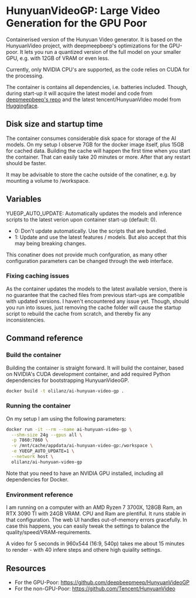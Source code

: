 # HunyuanVideoGP: Large Video Generation for the GPU Poor

Containerised version of the Hunyuan Video generator. It is based on the HunyuanVideo project, with deepmeepbeep's optimizations for the GPU-poor. It lets you run a quantized version of the full model on your smaller GPU, e.g. with 12GB of VRAM or even less.

Currently, only NVIDIA CPU's are supported, as the code relies on CUDA for the processing. 

The container is contains all dependencies, i.e. batteries included. Though, during start-up it will acquire the latest model and code from [deepmeepbeep's repo](https://github.com/deepbeepmeep/HunyuanVideoGP) and the latest tencent/HunyuanVideo model from [Huggingface](https://huggingface.co/tencent/HunyuanVideo). 

## Disk size and startup time

The container consumes considerable disk space for storage of the AI models. On my setup I observe 7GB for the docker image itself, plus 15GB for cached data. Building the cache will happen the first time when you start the container. That can easily take 20 minutes or more. After that any restart should be faster.

It may be advisable to store the cache outside of the conatiner, e.g. by mounting a volume to /workspace.

## Variables

YUEGP_AUTO_UPDATE: Automatically updates the models and inference scripts to the latest verion upon container start-up (default: 0).
 - 0: Don't update automatically. Use the scripts that are bundled.
 - 1: Update and use the latest features / models. But also accept that this may being breaking changes.

This conatiner does not provide much confguration, as many other configuration parameters can be changed through the web interface.

### Fixing caching issues

As the container updates the models to the latest available version, there is no guarantee that the cached files from previous start-ups are compatible with updated versions. I haven't encountered any issue yet. Though, should you run into issues, just removing the cache folder will cause the startup script to rebuild the cache from scratch, and thereby fix any inconsistencies.

## Command reference

### Build the container

Building the container is straight forward. It will build the container, based on NVIDIA's CUDA development container, and add required Python dependencies for bootstrapping HunyuanVideoGP. 

```bash
docker build -t olilanz/ai-hunyuan-video-gp .
```

### Running the container

On my setup I am using the following parameters: 

```bash
docker run -it --rm --name ai-hunyuan-video-gp \
  --shm-size 24g --gpus all \
  -p 7860:7860 \
  -v /mnt/cache/appdata/ai-hunyuan-video-gp:/workspace \
  -e YUEGP_AUTO_UPDATE=1 \
  --network host \
  olilanz/ai-hunyuan-video-gp
```
Note that you need to have an NVIDIA GPU installed, including all dependencies for Docker.

### Environment reference

I am running on a computer with an AMD Ryzen 7 3700X, 128GB Ram, an RTX 3090 TI with 24GB VRAM. CPU and Ram are plentiful. It runs stable in that configuration. The web UI handles out-of-memory errors gracefully. In case this happens, you can easily tweak the settings to balance the quality/speed/VRAM-requirements.

A video for 5 seconds in 960x544 (16:9, 540p) takes me about 15 minutes to render - with 40 infere steps and othere high quiality settings. 

## Resources
* For the GPU-Poor: https://github.com/deepbeepmeep/HunyuanVideoGP
* For the non-GPU-Poor: https://github.com/Tencent/HunyuanVideo


